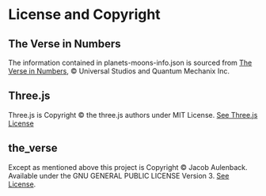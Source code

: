 # License and Copyright


## The Verse in Numbers
The information contained in planets-moons-info.json is sourced from [The Verse in Numbers](https://web.archive.org/web/20170618063437/http://pics.fireflyprops.net/TVIN-2.1.pdf), © Universal Studios and Quantum Mechanix Inc.

## Three.js
Three.js is Copyright © the three.js authors under MIT License. [See Three.js License](libs/threejs/LICENSE)


##  the\_verse
Except as mentioned above this project is Copyright © Jacob Aulenback. Available under the GNU GENERAL PUBLIC LICENSE Version 3. [See License](LICENSE).
